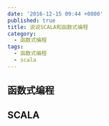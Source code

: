 ```yaml
---
date: '2016-12-15 09:44 +0800'
published: true
title: 说说SCALA和函数式编程
category:
  - 函数式编程
tags:
  - 函数式编程
  - scala
---
```

## 函数式编程

## SCALA
